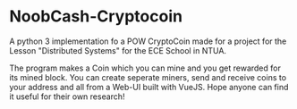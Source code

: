 # NoobCash-Cryptocoin

A python 3 implementation fo a POW CryptoCoin made for a project for the Lesson "Distributed Systems" for the ECE School in NTUA.

The program makes a Coin which you can mine and you get rewarded for its mined block. 
You can create seperate miners, send and receive coins to your address and all from a Web-UI built with VueJS.
Hope anyone can find it useful for their own research!
